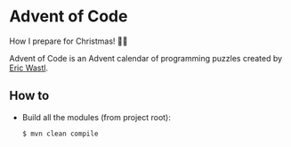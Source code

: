 # Advent of Code

How I prepare for Christmas! :christmas_tree::santa:

Advent of Code is an Advent calendar of programming puzzles created by [Eric Wastl](https://github.com/topaz).

## How to

 - Build all the modules (from project root):

    ```bash
    $ mvn clean compile
    ```